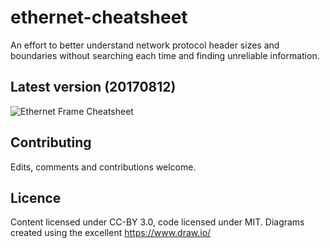# ethernet-cheatsheet

An effort to better understand network protocol header sizes and boundaries without searching each time and finding unreliable information.

## Latest version (20170812)

![Ethernet Frame Cheatsheet](https://pingfu.net/uploads/ethernet-frame-cheatsheet-20170812.png "Ethernet Frame Cheatsheet")


## Contributing

Edits, comments and contributions welcome.

## Licence

Content licensed under CC-BY 3.0, code licensed under MIT. Diagrams created using the excellent https://www.draw.io/
